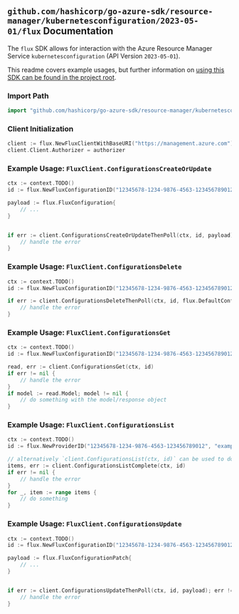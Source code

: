 
## `github.com/hashicorp/go-azure-sdk/resource-manager/kubernetesconfiguration/2023-05-01/flux` Documentation

The `flux` SDK allows for interaction with the Azure Resource Manager Service `kubernetesconfiguration` (API Version `2023-05-01`).

This readme covers example usages, but further information on [using this SDK can be found in the project root](https://github.com/hashicorp/go-azure-sdk/tree/main/docs).

### Import Path

```go
import "github.com/hashicorp/go-azure-sdk/resource-manager/kubernetesconfiguration/2023-05-01/flux"
```


### Client Initialization

```go
client := flux.NewFluxClientWithBaseURI("https://management.azure.com")
client.Client.Authorizer = authorizer
```


### Example Usage: `FluxClient.ConfigurationsCreateOrUpdate`

```go
ctx := context.TODO()
id := flux.NewFluxConfigurationID("12345678-1234-9876-4563-123456789012", "example-resource-group", "providerValue", "clusterResourceValue", "clusterValue", "fluxConfigurationValue")

payload := flux.FluxConfiguration{
	// ...
}


if err := client.ConfigurationsCreateOrUpdateThenPoll(ctx, id, payload); err != nil {
	// handle the error
}
```


### Example Usage: `FluxClient.ConfigurationsDelete`

```go
ctx := context.TODO()
id := flux.NewFluxConfigurationID("12345678-1234-9876-4563-123456789012", "example-resource-group", "providerValue", "clusterResourceValue", "clusterValue", "fluxConfigurationValue")

if err := client.ConfigurationsDeleteThenPoll(ctx, id, flux.DefaultConfigurationsDeleteOperationOptions()); err != nil {
	// handle the error
}
```


### Example Usage: `FluxClient.ConfigurationsGet`

```go
ctx := context.TODO()
id := flux.NewFluxConfigurationID("12345678-1234-9876-4563-123456789012", "example-resource-group", "providerValue", "clusterResourceValue", "clusterValue", "fluxConfigurationValue")

read, err := client.ConfigurationsGet(ctx, id)
if err != nil {
	// handle the error
}
if model := read.Model; model != nil {
	// do something with the model/response object
}
```


### Example Usage: `FluxClient.ConfigurationsList`

```go
ctx := context.TODO()
id := flux.NewProviderID("12345678-1234-9876-4563-123456789012", "example-resource-group", "providerValue", "clusterResourceValue", "clusterValue")

// alternatively `client.ConfigurationsList(ctx, id)` can be used to do batched pagination
items, err := client.ConfigurationsListComplete(ctx, id)
if err != nil {
	// handle the error
}
for _, item := range items {
	// do something
}
```


### Example Usage: `FluxClient.ConfigurationsUpdate`

```go
ctx := context.TODO()
id := flux.NewFluxConfigurationID("12345678-1234-9876-4563-123456789012", "example-resource-group", "providerValue", "clusterResourceValue", "clusterValue", "fluxConfigurationValue")

payload := flux.FluxConfigurationPatch{
	// ...
}


if err := client.ConfigurationsUpdateThenPoll(ctx, id, payload); err != nil {
	// handle the error
}
```
